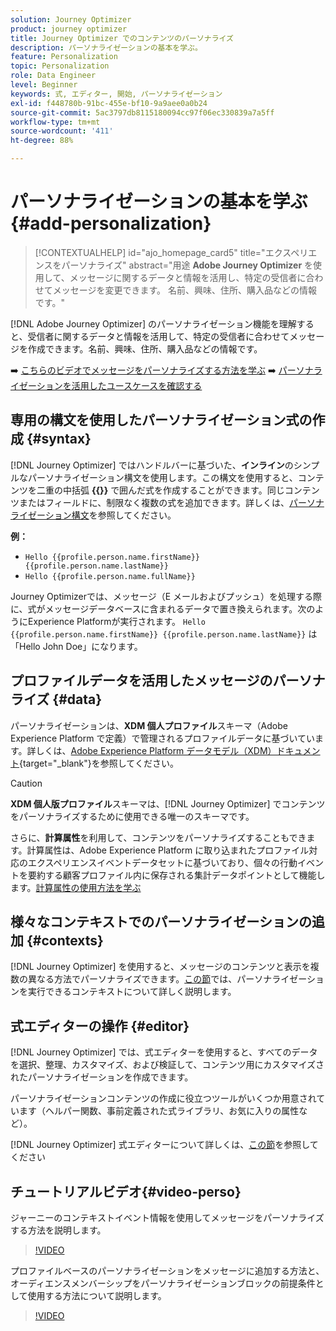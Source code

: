 ```yaml
---
solution: Journey Optimizer
product: journey optimizer
title: Journey Optimizer でのコンテンツのパーソナライズ
description: パーソナライゼーションの基本を学ぶ。
feature: Personalization
topic: Personalization
role: Data Engineer
level: Beginner
keywords: 式, エディター, 開始, パーソナライゼーション
exl-id: f448780b-91bc-455e-bf10-9a9aee0a0b24
source-git-commit: 5ac3797db8115180094cc97f06ec330839a7a5ff
workflow-type: tm+mt
source-wordcount: '411'
ht-degree: 88%

---
```


# パーソナライゼーションの基本を学ぶ{#add-personalization}

>[!CONTEXTUALHELP]
>id="ajo_homepage_card5"
>title="エクスペリエンスをパーソナライズ"
>abstract="用途 **Adobe Journey Optimizer** を使用して、メッセージに関するデータと情報を活用し、特定の受信者に合わせてメッセージを変更できます。 名前、興味、住所、購入品などの情報です。"


[!DNL Adobe Journey Optimizer] のパーソナライゼーション機能を理解すると、受信者に関するデータと情報を活用して、特定の受信者に合わせてメッセージを作成できます。名前、興味、住所、購入品などの情報です。

➡️ [こちらのビデオでメッセージをパーソナライズする方法を学ぶ](#video-perso)
➡️ [パーソナライゼーションを活用したユースケースを確認する](personalization-use-case.md)

## 専用の構文を使用したパーソナライゼーション式の作成 {#syntax}

[!DNL Journey Optimizer] ではハンドルバーに基づいた、**インライン**&#x200B;のシンプルなパーソナライゼーション構文を使用します。この構文を使用すると、コンテンツを二重の中括弧 **{{}}** で囲んだ式を作成することができます。同じコンテンツまたはフィールドに、制限なく複数の式を追加できます。詳しくは、[パーソナライゼーション構文](personalization-syntax.md)を参照してください。

**例：**

* `Hello {{profile.person.name.firstName}} {{profile.person.name.lastName}}`
* `Hello {{profile.person.name.fullName}}`

Journey Optimizerでは、メッセージ（E メールおよびプッシュ）を処理する際に、式がメッセージデータベースに含まれるデータで置き換えられます。次のようにExperience Platformが実行されます。  `Hello {{profile.person.name.firstName}} {{profile.person.name.lastName}}` は「Hello John Doe」になります。

## プロファイルデータを活用したメッセージのパーソナライズ {#data}

パーソナライゼーションは、**XDM 個人プロファイル**&#x200B;スキーマ（Adobe Experience Platform で定義）で管理されるプロファイルデータに基づいています。詳しくは、[Adobe Experience Platform データモデル（XDM）ドキュメント](https://experienceleague.adobe.com/docs/experience-platform/xdm/home.html?lang=ja){target="_blank"}を参照してください。

>[!CAUTION]
>**XDM 個人版プロファイル**&#x200B;スキーマは、[!DNL Journey Optimizer] でコンテンツをパーソナライズするために使用できる唯一のスキーマです。

さらに、**計算属性**&#x200B;を利用して、コンテンツをパーソナライズすることもできます。計算属性は、Adobe Experience Platform に取り込まれたプロファイル対応のエクスペリエンスイベントデータセットに基づいており、個々の行動イベントを要約する顧客プロファイル内に保存される集計データポイントとして機能します。[計算属性の使用方法を学ぶ](../audience/computed-attributes.md)

## 様々なコンテキストでのパーソナライゼーションの追加 {#contexts}

[!DNL Journey Optimizer] を使用すると、メッセージのコンテンツと表示を複数の異なる方法でパーソナライズできます。[この節](personalization-contexts.md)では、パーソナライゼーションを実行できるコンテキストについて詳しく説明します。

## 式エディターの操作 {#editor}

[!DNL Journey Optimizer] では、式エディターを使用すると、すべてのデータを選択、整理、カスタマイズ、および検証して、コンテンツ用にカスタマイズされたパーソナライゼーションを作成できます。

パーソナライゼーションコンテンツの作成に役立つツールがいくつか用意されています（ヘルパー関数、事前定義された式ライブラリ、お気に入りの属性など）。

[!DNL Journey Optimizer] 式エディターについて詳しくは、[この節](personalization-build-expressions.md)を参照してください

## チュートリアルビデオ{#video-perso}

ジャーニーのコンテキストイベント情報を使用してメッセージをパーソナライズする方法を説明します。

>[!VIDEO](https://video.tv.adobe.com/v/334165?quality=12)

プロファイルベースのパーソナライゼーションをメッセージに追加する方法と、オーディエンスメンバーシップをパーソナライゼーションブロックの前提条件として使用する方法について説明します。

>[!VIDEO](https://video.tv.adobe.com/v/334078?quality=12)

